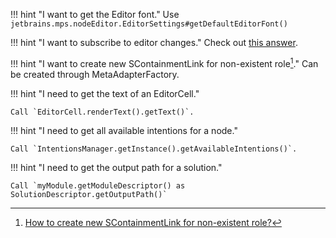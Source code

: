 !!! hint "I want to get the Editor font."
    Use `jetbrains.mps.nodeEditor.EditorSettings#getDefaultEditorFont()`

!!! hint "I want to subscribe to editor changes."
    Check out [this answer](https://mps-support.jetbrains.com/hc/en-us/community/posts/360009846039/comments/360002369420).

!!! hint "I want to create new SContainmentLink for non-existent role[^1]."
    Can be created through MetaAdapterFactory.

!!! hint "I need to get the text of an EditorCell."

    Call `EditorCell.renderText().getText()`.

!!! hint "I need to get all available intentions for a node."

    Call `IntentionsManager.getInstance().getAvailableIntentions()`.

!!! hint "I need to get the output path for a solution."

    Call `myModule.getModuleDescriptor() as SolutionDescriptor.getOutputPath()`


[^1]:[How to create new SContainmentLink for non-existent role?](https://mps-support.jetbrains.com/hc/en-us/community/posts/360009473300-How-to-create-new-SContainmentLink-for-non-existent-role-) 
